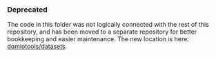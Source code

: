 ### Deprecated

The code in this folder was not logically connected with the rest of this repository, and has been moved to a separate repository for better bookkeeping and easier maintenance. The new location is here: [dqmiotools/datasets](https://github.com/LukaLambrecht/dqmiotools/tree/main/datasets).

